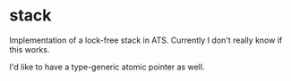 # stack

Implementation of a lock-free stack in ATS. Currently I don't really know if
this works.

I'd like to have a type-generic atomic pointer as well.
